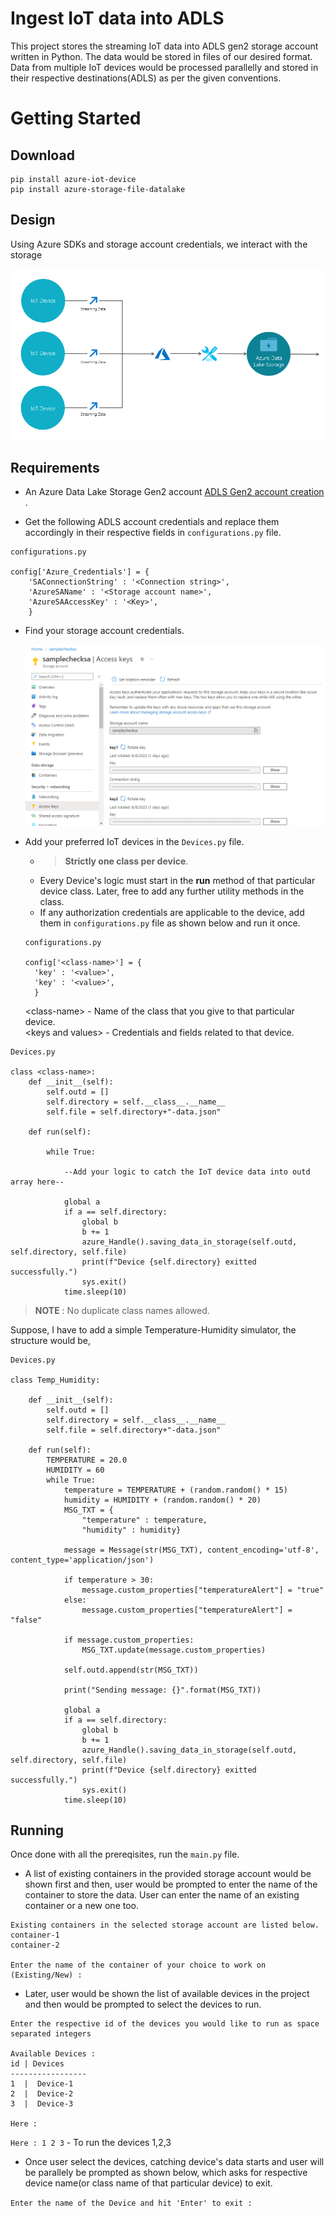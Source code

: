 # Ingest IoT data into ADLS

This project stores the streaming IoT data into ADLS gen2 storage account written in Python. The data would be stored in files of our desired format. Data from multiple IoT devices would be processed parallelly and stored in their respective destinations(ADLS) as per the given conventions.

# Getting Started


## Download

```
pip install azure-iot-device
pip install azure-storage-file-datalake
```

## Design

Using Azure SDKs and storage account credentials, we interact with the storage

![](Screenshot3.png)

## Requirements

- An Azure Data Lake Storage Gen2 account [ADLS Gen2 account creation](https://docs.microsoft.com/en-us/azure/storage/blobs/create-data-lake-storage-account) .

- Get the following ADLS account credentials and replace them accordingly in their respective fields in `configurations.py` file. 

    


```
configurations.py

config['Azure_Credentials'] = {
    'SAConnectionString' : '<Connection string>',
    'AzureSAName' : '<Storage account name>',
    'AzureSAAccessKey' : '<Key>', 
    }
```

- Find your storage account credentials.
    
    ![](Screenshot2.png)




- Add your preferred IoT devices in the `Devices.py` file.

  - > **Strictly one class per device**.
  - Every Device's logic must start in the **run** method of that particular device class. Later, free to add any further utility methods in the class. 
  - If any authorization credentials are applicable to the device, add them in `configurations.py` file as shown below and run it once.
  ```
  configurations.py

  config['<class-name>'] = {
    'key' : '<value>',
    'key' : '<value>',
    }
  ``` 
  \<class-name\>   - Name of the class that you give to that particular device.\
  \<keys and values\> - Credentials and fields related to that device.

```
Devices.py

class <class-name>:
    def __init__(self):
        self.outd = []
        self.directory = self.__class__.__name__
        self.file = self.directory+"-data.json"
    
    def run(self):

        while True:
            
            --Add your logic to catch the IoT device data into outd array here--

            global a
            if a == self.directory:
                global b
                b += 1
                azure_Handle().saving_data_in_storage(self.outd, self.directory, self.file)
                print(f"Device {self.directory} exitted successfully.")
                sys.exit()
            time.sleep(10)
```
>
> **NOTE** : No duplicate class names allowed.
>

Suppose, I have to add a simple Temperature-Humidity simulator, the structure would be, 

```
Devices.py

class Temp_Humidity:
    
    def __init__(self):
        self.outd = []
        self.directory = self.__class__.__name__
        self.file = self.directory+"-data.json"
    
    def run(self):
        TEMPERATURE = 20.0
        HUMIDITY = 60
        while True:
            temperature = TEMPERATURE + (random.random() * 15)
            humidity = HUMIDITY + (random.random() * 20)
            MSG_TXT = {
                "temperature" : temperature,
                "humidity" : humidity}
            
            message = Message(str(MSG_TXT), content_encoding='utf-8', content_type='application/json')

            if temperature > 30:
                message.custom_properties["temperatureAlert"] = "true"
            else:
                message.custom_properties["temperatureAlert"] = "false"
            
            if message.custom_properties:
                MSG_TXT.update(message.custom_properties)

            self.outd.append(str(MSG_TXT))        
            
            print("Sending message: {}".format(MSG_TXT))
            
            global a
            if a == self.directory:
                global b
                b += 1
                azure_Handle().saving_data_in_storage(self.outd, self.directory, self.file)
                print(f"Device {self.directory} exitted successfully.")
                sys.exit()
            time.sleep(10)
```



## Running

Once done with all the prereqisites, run the `main.py` file.

- A list of existing containers in the provided storage account would be shown first and then, user would be prompted to enter the name of the container to store the data. User can enter the name of an existing container or a new one too.

```
Existing containers in the selected storage account are listed below.
container-1
container-2

Enter the name of the container of your choice to work on (Existing/New) :
```

- Later, user would be shown the list of available devices in the project and then would be prompted to select the devices to run.    

```
Enter the respective id of the devices you would like to run as space separated integers

Available Devices :
id | Devices
-----------------
1  |  Device-1
2  |  Device-2
3  |  Device-3

Here : 
```

`Here : 1 2 3` - To run the devices 1,2,3

- Once user select the devices, catching device's data starts and user will be parallely be prompted as shown below, which asks for respective device name(or class name of that particular device) to exit.

`Enter the name of the Device and hit 'Enter' to exit : `

